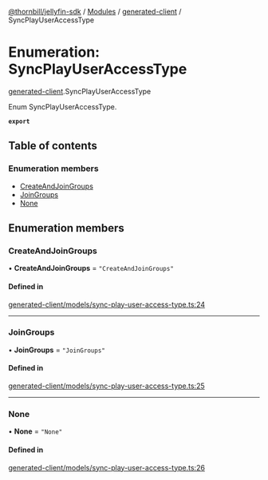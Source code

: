 [@thornbill/jellyfin-sdk](../README.md) / [Modules](../modules.md) / [generated-client](../modules/generated_client.md) / SyncPlayUserAccessType

# Enumeration: SyncPlayUserAccessType

[generated-client](../modules/generated_client.md).SyncPlayUserAccessType

Enum SyncPlayUserAccessType.

**`export`**

## Table of contents

### Enumeration members

- [CreateAndJoinGroups](generated_client.SyncPlayUserAccessType.md#createandjoingroups)
- [JoinGroups](generated_client.SyncPlayUserAccessType.md#joingroups)
- [None](generated_client.SyncPlayUserAccessType.md#none)

## Enumeration members

### CreateAndJoinGroups

• **CreateAndJoinGroups** = `"CreateAndJoinGroups"`

#### Defined in

[generated-client/models/sync-play-user-access-type.ts:24](https://github.com/thornbill/jellyfin-sdk-typescript/blob/eb13db7/src/generated-client/models/sync-play-user-access-type.ts#L24)

___

### JoinGroups

• **JoinGroups** = `"JoinGroups"`

#### Defined in

[generated-client/models/sync-play-user-access-type.ts:25](https://github.com/thornbill/jellyfin-sdk-typescript/blob/eb13db7/src/generated-client/models/sync-play-user-access-type.ts#L25)

___

### None

• **None** = `"None"`

#### Defined in

[generated-client/models/sync-play-user-access-type.ts:26](https://github.com/thornbill/jellyfin-sdk-typescript/blob/eb13db7/src/generated-client/models/sync-play-user-access-type.ts#L26)
